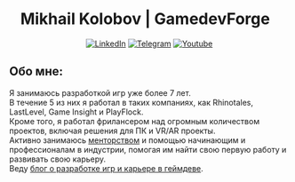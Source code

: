 <h1 align="center">
  Mikhail Kolobov | GamedevForge
  &#8287;
</h3>

<p align="center">
    <a href="https://linkedin.com/in/michael-kolobov"><img alt="LinkedIn" title="LinkedIn" src="https://img.shields.io/badge/LinkedIn-0077B5?style=for-the-badge&logo=linkedin&logoColor=white"/></a>
    <a href="https://t.me/GamedevForge"><img alt="Telegram" title="Telegram" src="https://img.shields.io/badge/Telegram-2CA5E0?style=for-the-badge&logo=telegram&logoColor=white"/></a>
    <a href="https://www.youtube.com/@MikhailKolobovGamedevForge"><img alt="Youtube" title="Youtube" src="https://img.shields.io/badge/YouTube-red?style=for-the-badge&logo=youtube&logoColor=white"/></a>
</p>

## Обо мне:


Я занимаюсь разработкой игр уже более 7 лет. <br/>
В течение 5 из них я работал в таких компаниях, как Rhinotales, LastLevel, Game Insight и PlayFlock.<br/>
Кроме того, я работал фрилансером над огромным количеством проектов, включая решения для ПК и VR/AR проекты.<br/> 
Активно занимаюсь [менторством](https://teletype.in/@redhurt/mentoring) и помощью начинающим и профессионалам в индустрии, помогая им найти свою первую работу и развивать свою карьеру.<br/> 
Веду [блог о разработке игр и карьере в геймдеве](https://t.me/GamedevForge).
